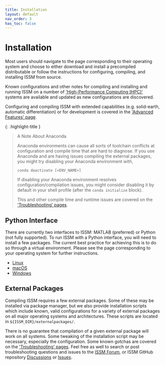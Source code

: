 ```yaml
---
title: Installation
layout: default
nav_order: 3
has_toc: false
---
```


<h1>Installation</h1>
Most users should navigate to the page corresponding to their operating system and choose to either download and install a precompiled distributable or follow the instructions for configuring, compiling, and installing ISSM from source.

Known configurations and other notes for compiling and installing and running ISSM on a number of 
<a href="hpc" target="_top">'High-Performance Computing (HPC)'</a>
systems are available and updated as new configurations are discovered.

Configuring and compiling ISSM with extended capabilities (e.g. solid-earth, automatic differentiation) or for development is covered in the
<a href="advanced" target="_top">'Advanced Features' page</a>.

{: .highlight-title }
> A Note About Anaconda
>
> Anaconda environments can cause all sorts of toolchain conflicts at configuration and compile time that are hard to diagnose. If you use Anaconda and are having issues compiling the external packages, you might try disabling your Anaconda environment with,
> ````
> conda deactivate [<ENV_NAME>]
> ````
> If disabling your Anaconda environment resolves configuration/compilation issues, you might consider disabling it by default in your shell profile (after the `conda initialize` block).
>
> This and other compile time and runtime issues are covered on the <a href="../troubleshooting" target="_top">'Troubleshooting' pages</a>.

## Python Interface
There are currently two interfaces to ISSM: MATLAB (preferred) or Python (not fully supported). To run ISSM with a Python interface, you will need to install a few packages. The current best practice for achieving this is to do so through a virtual environment. Please see the page corresponding to your operating system for further instructions.

- <a href="linux#python-interface" target="_top">Linux</a>
- <a href="macos#python-interface" target="_top">macOS</a>
- <a href="windows#python-interface" target="_top">Windows</a>

## External Packages
Compiling ISSM requires a few external packages. Some of these may be installed via package manager, but we also provide installation scripts which include known, valid configurations for a variety of external packages on all major operating systems and architectures. These scripts are located in `${ISSM_DIR}/externalpackages/`.

There is no guarantee that compilation of a given external package will work on all systems. Some tweaking of the installation script may be necessary, especially the configuration. Some known gotchas are covered 
on the <a href="../troubleshooting" target="_top">'Troubleshooting' pages</a>.
Feel free as well to search or post troubleshooting questions and issues to the <a href="https://issm.ess.uci.edu/forum/" target="_blank">ISSM Forum</a>, or ISSM GitHub repository <a href="https://github.com/ISSMteam/ISSM/discussions" target="_blank">Discussions</a> or <a href="https://github.com/ISSMteam/ISSM/issues" target="_blank">Issues</a>.


